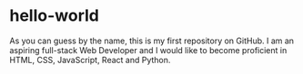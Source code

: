 # hello-world
As you can guess by the name, this is my first repository on GitHub.
I am an aspiring full-stack Web Developer and I would like to become proficient in HTML, CSS, JavaScript, React and Python.
